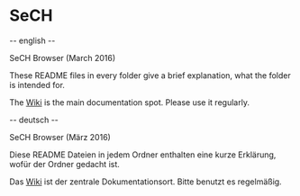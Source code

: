 # SeCH
-- english --

SeCH Browser (March 2016)

These README files in every folder give a brief explanation, what the folder is intended for.

The [Wiki](https://github.com/SECH-Tag-EEXCESS-Browser/SeCH/wiki) is the main documentation spot.
Please use it regularly.

-- deutsch --

SeCH Browser (März 2016)

Diese README Dateien in jedem Ordner enthalten eine kurze Erklärung, wofür der Ordner gedacht ist.

Das [Wiki](https://github.com/SECH-Tag-EEXCESS-Browser/SeCH/wiki) ist der zentrale Dokumentationsort.
Bitte benutzt es regelmäßig.
